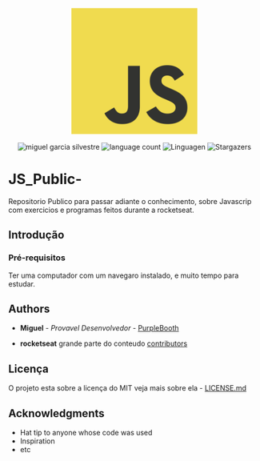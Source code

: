 <p align = "center">
  <img src="https://raw.githubusercontent.com/miguelsrrobo/JS_Public-/master/Captura%20de%20tela%20de%202020-08-06%2015-08-00.png" alt="js_logo_extended" width="50%" />
</p>

<p align="center">	
  <a>
    <img alt="miguel garcia silvestre" src="https://img.shields.io/badge/linkedin-Miguel Garcia Silvestre-blue" />
  </a>
  <a>
    <img alt="language count" src="https://img.shields.io/github/languages/count/miguelsrrobo/JS_Public-">
  </a>
  <img alt="Linguagen" src="https://img.shields.io/github/languages/top/miguelsrrobo/JS_Public-">
  <a>
    <img alt="Stargazers" src="https://img.shields.io/github/followers/miguelsrrobo?style=social-blue">
  </a>
</p>

# JS_Public-
Repositorio Publico para passar adiante o conhecimento, sobre Javascrip com exercicios e programas feitos durante a rocketseat.

## Introdução

### Pré-requisitos

Ter uma computador com um navegaro instalado, e muito tempo para estudar.

## Authors

* **Miguel** - *Provavel Desenvolvedor* - [PurpleBooth](https://github.com/miguelsrrobo)

* **rocketseat** grande parte do conteudo [contributors](https://app.rocketseat.com.br/dashboard)

## Licença
O projeto esta sobre a licença do MIT veja mais sobre ela - [LICENSE.md](https://raw.githubusercontent.com/miguelsrrobo/JS_Public-/master/LICENSE) 

## Acknowledgments

* Hat tip to anyone whose code was used
* Inspiration
* etc


